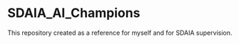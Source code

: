 # SDAIA_AI_Champions

This repository created as a reference for myself and for SDAIA supervision.


